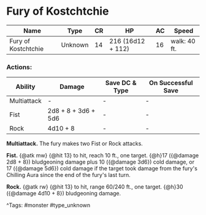 # Fury of Kostchtchie

| Name | Type | CR | HP | AC | Speed |
|------|------|----|----|----|-------|
| Fury of Kostchtchie | Unknown | 14 | 216 (16d12 + 112) | 16 | walk: 40 ft. |

### Actions:

| Ability | Damage | Save DC & Type | On Successful Save |
|---------|--------|----------------|--------------------|
| Multiattack | - | - | - |
| Fist | 2d8 + 8 + 3d6 + 5d6 | - | - |
| Rock | 4d10 + 8 | - | - |


**Multiattack.** The fury makes two Fist or Rock attacks.

**Fist.** {@atk mw} {@hit 13} to hit, reach 10 ft., one target. {@h}17 ({@damage 2d8 + 8}) bludgeoning damage plus 10 ({@damage 3d6}) cold damage, or 17 ({@damage 5d6}) cold damage if the target took damage from the fury's Chilling Aura since the end of the fury's last turn.

**Rock.** {@atk rw} {@hit 13} to hit, range 60/240 ft., one target. {@h}30 ({@damage 4d10 + 8}) bludgeoning damage.

^Tags: #monster #type_unknown